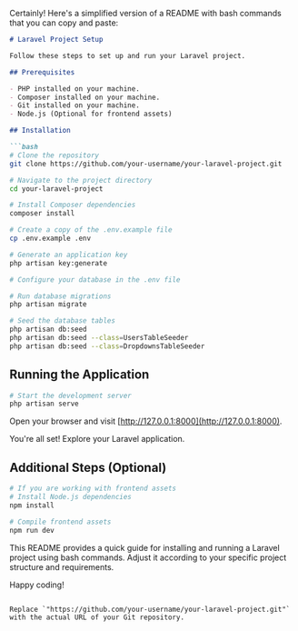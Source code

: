 Certainly! Here's a simplified version of a README with bash commands that you can copy and paste:

```markdown
# Laravel Project Setup

Follow these steps to set up and run your Laravel project.

## Prerequisites

- PHP installed on your machine.
- Composer installed on your machine.
- Git installed on your machine.
- Node.js (Optional for frontend assets)

## Installation

```bash
# Clone the repository
git clone https://github.com/your-username/your-laravel-project.git

# Navigate to the project directory
cd your-laravel-project

# Install Composer dependencies
composer install

# Create a copy of the .env.example file
cp .env.example .env

# Generate an application key
php artisan key:generate

# Configure your database in the .env file

# Run database migrations
php artisan migrate

# Seed the database tables
php artisan db:seed
php artisan db:seed --class=UsersTableSeeder
php artisan db:seed --class=DropdownsTableSeeder
```

## Running the Application

```bash
# Start the development server
php artisan serve
```

Open your browser and visit [http://127.0.0.1:8000](http://127.0.0.1:8000).

You're all set! Explore your Laravel application.

## Additional Steps (Optional)

```bash
# If you are working with frontend assets
# Install Node.js dependencies
npm install

# Compile frontend assets
npm run dev
```

This README provides a quick guide for installing and running a Laravel project using bash commands. Adjust it according to your specific project structure and requirements.

Happy coding!
```

Replace `"https://github.com/your-username/your-laravel-project.git"` with the actual URL of your Git repository.